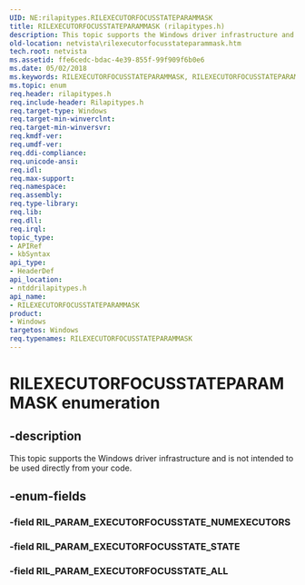 ```yaml
---
UID: NE:rilapitypes.RILEXECUTORFOCUSSTATEPARAMMASK
title: RILEXECUTORFOCUSSTATEPARAMMASK (rilapitypes.h)
description: This topic supports the Windows driver infrastructure and is not intended to be used directly from your code.
old-location: netvista\rilexecutorfocusstateparammask.htm
tech.root: netvista
ms.assetid: ffe6cedc-bdac-4e39-855f-99f909f6b0e6
ms.date: 05/02/2018
ms.keywords: RILEXECUTORFOCUSSTATEPARAMMASK, RILEXECUTORFOCUSSTATEPARAMMASK enumeration [Network Drivers Starting with Windows Vista], RIL_PARAM_EXECUTORFOCUSSTATE_ALL, RIL_PARAM_EXECUTORFOCUSSTATE_STATE, netvista.rilexecutorfocusstateparammask, ntddrilapitypes/RILEXECUTORFOCUSSTATEPARAMMASK, ntddrilapitypes/RIL_PARAM_EXECUTORFOCUSSTATE_ALL, ntddrilapitypes/RIL_PARAM_EXECUTORFOCUSSTATE_STATE
ms.topic: enum
req.header: rilapitypes.h
req.include-header: Rilapitypes.h
req.target-type: Windows
req.target-min-winverclnt: 
req.target-min-winversvr: 
req.kmdf-ver: 
req.umdf-ver: 
req.ddi-compliance: 
req.unicode-ansi: 
req.idl: 
req.max-support: 
req.namespace: 
req.assembly: 
req.type-library: 
req.lib: 
req.dll: 
req.irql: 
topic_type:
- APIRef
- kbSyntax
api_type:
- HeaderDef
api_location:
- ntddrilapitypes.h
api_name:
- RILEXECUTORFOCUSSTATEPARAMMASK
product:
- Windows
targetos: Windows
req.typenames: RILEXECUTORFOCUSSTATEPARAMMASK
---
```


# RILEXECUTORFOCUSSTATEPARAMMASK enumeration


## -description


This topic supports the Windows driver infrastructure and is not intended to be used directly from your code.


## -enum-fields




### -field RIL_PARAM_EXECUTORFOCUSSTATE_NUMEXECUTORS


### -field RIL_PARAM_EXECUTORFOCUSSTATE_STATE


### -field RIL_PARAM_EXECUTORFOCUSSTATE_ALL

